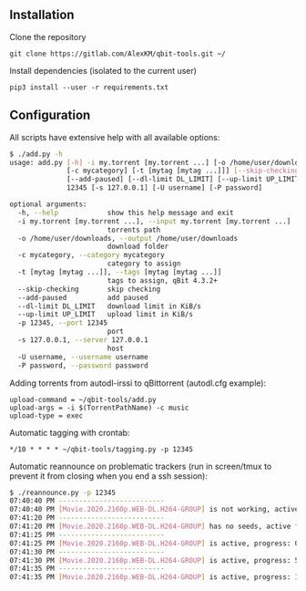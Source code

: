 ## Installation

Clone the repository
```
git clone https://gitlab.com/AlexKM/qbit-tools.git ~/
```

Install dependencies (isolated to the current user)
```
pip3 install --user -r requirements.txt
```

## Configuration

All scripts have extensive help with all available options:
```bash
$ ./add.py -h
usage: add.py [-h] -i my.torrent [my.torrent ...] [-o /home/user/downloads]
              [-c mycategory] [-t [mytag [mytag ...]]] [--skip-checking]
              [--add-paused] [--dl-limit DL_LIMIT] [--up-limit UP_LIMIT] -p
              12345 [-s 127.0.0.1] [-U username] [-P password]

optional arguments:
  -h, --help            show this help message and exit
  -i my.torrent [my.torrent ...], --input my.torrent [my.torrent ...]
                        torrents path
  -o /home/user/downloads, --output /home/user/downloads
                        download folder
  -c mycategory, --category mycategory
                        category to assign
  -t [mytag [mytag ...]], --tags [mytag [mytag ...]]
                        tags to assign, qBit 4.3.2+
  --skip-checking       skip checking
  --add-paused          add paused
  --dl-limit DL_LIMIT   download limit in KiB/s
  --up-limit UP_LIMIT   upload limit in KiB/s
  -p 12345, --port 12345
                        port
  -s 127.0.0.1, --server 127.0.0.1
                        host
  -U username, --username username
  -P password, --password password
```

Adding torrents from autodl-irssi to qBittorrent (autodl.cfg example):
```
upload-command = ~/qbit-tools/add.py
upload-args = -i $(TorrentPathName) -c music
upload-type = exec
```

Automatic tagging with crontab:
```
*/10 * * * * ~/qbit-tools/tagging.py -p 12345
```

Automatic reannounce on problematic trackers (run in screen/tmux to prevent it from closing when you end a ssh session):
```bash
$ ./reannounce.py -p 12345
07:40:40 PM --------------------------
07:40:40 PM [Movie.2020.2160p.WEB-DL.H264-GROUP] is not working, active for 1s, reannouncing...
07:41:20 PM --------------------------
07:41:20 PM [Movie.2020.2160p.WEB-DL.H264-GROUP] has no seeds, active for 78s, reannouncing...
07:41:25 PM --------------------------
07:41:25 PM [Movie.2020.2160p.WEB-DL.H264-GROUP] is active, progress: 0%
07:41:30 PM --------------------------
07:41:30 PM [Movie.2020.2160p.WEB-DL.H264-GROUP] is active, progress: 5.0%
07:41:35 PM --------------------------
07:41:35 PM [Movie.2020.2160p.WEB-DL.H264-GROUP] is active, progress: 11.1%
```
